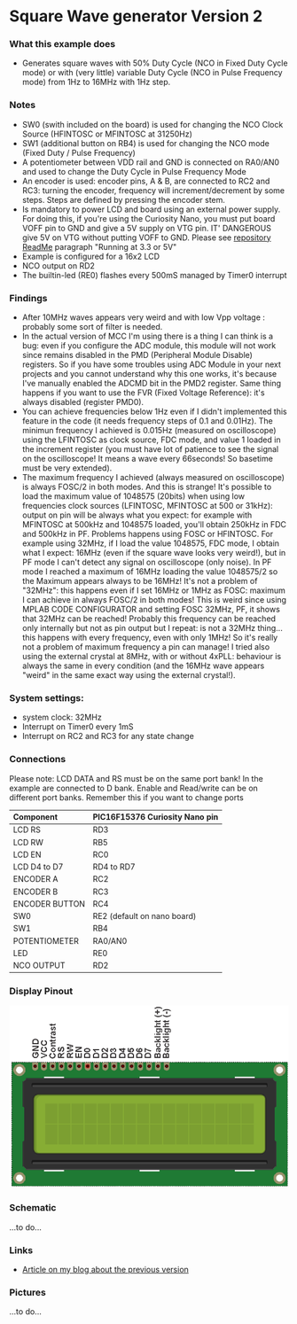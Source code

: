 # Square Wave generator Version 2

### What this example does
- Generates square waves with 50% Duty Cycle (NCO in Fixed Duty Cycle mode) or with (very little) variable Duty Cycle (NCO in Pulse Frequency mode) from 1Hz to 16MHz with 1Hz step.

### Notes
- SW0 (swith included on the board) is used for changing the NCO Clock Source (HFINTOSC or MFINTOSC at 31250Hz)
- SW1 (additional button on RB4) is used for changing the NCO mode (Fixed Duty / Pulse Frequency)
- A potentiometer between VDD rail and GND is connected on RA0/AN0 and used to change the Duty Cycle in Pulse Frequency Mode
- An encoder is used: encoder pins, A & B, are connected to RC2 and RC3: turning the encoder, frequency will increment/decrement by some steps. Steps are defined by pressing the encoder stem.
- Is mandatory to power LCD and board using an external power supply. For doing this, if you're using the Curiosity Nano, you must put board VOFF pin to GND and give a 5V supply on VTG pin. IT' DANGEROUS give 5V on VTG without putting VOFF to GND. Please see [repository ReadMe](https://github.com/Cyb3rn0id/Microchip_Curiosity_Nano_Examples#running-at-5-or-33v) paragraph "Running at 3.3 or 5V"
- Example is configured for a 16x2 LCD
- NCO output on RD2
- The builtin-led (RE0) flashes every 500mS managed by Timer0 interrupt

### Findings
- After 10MHz waves appears very weird and with low Vpp voltage : probably some sort of filter is needed.
- In the actual version of MCC I'm using there is a thing I can think is a bug: even if you configure the ADC module, this module will not work since remains disabled in the PMD (Peripheral Module Disable) registers. So if you have some troubles using ADC Module in your next projects and you cannot understand why this one works, it's because I've manually enabled the ADCMD bit in the PMD2 register. Same thing happens if you want to use the FVR (Fixed Voltage Reference): it's always disabled (register PMD0).
- You can achieve frequencies below 1Hz even if I didn't implemented this feature in the code (it needs frequency steps of 0.1 and 0.01Hz). The minimun frequency I achieved is 0.015Hz (measured on oscilloscope) using the LFINTOSC as clock source, FDC mode, and value 1 loaded in the increment register (you must have lot of patience to see the signal on the oscilloscope! It means a wave every 66seconds! So basetime must be very extended).
- The maximum frequency I achieved (always measured on oscilloscope) is always FOSC/2 in both modes. And this is strange! It's possible to load the maximum value of 1048575 (20bits) when using low frequencies clock sources (LFINTOSC, MFINTOSC at 500 or 31kHz): output on pin will be always what you expect: for example with MFINTOSC at 500kHz and 1048575 loaded, you'll obtain 250kHz in FDC and 500kHz in PF. Problems happens using FOSC or HFINTOSC. For example using 32MHz, if I load the value 1048575, FDC mode, I obtain what I expect: 16MHz (even if the square wave looks very weird!), but in PF mode I can't detect any signal on oscilloscope (only noise). In PF mode I reached a maximum of 16MHz loading the value 1048575/2 so the Maximum appears always to be 16MHz! It's not a problem of "32MHz": this happens even if I set 16MHz or 1MHz as FOSC: maximum I can achieve in always FOSC/2 in both modes! This is weird since using MPLAB CODE CONFIGURATOR and setting FOSC 32MHz, PF, it shows that 32MHz can be reached! Probably this frequency can be reached only internally but not as pin output but I repeat: is not a 32MHz thing... this happens with every frequency, even with only 1MHz! So it's really not a problem of maximum frequency a pin can manage! I tried also using the external crystal at 8MHz, with or without 4xPLL: behaviour is always the same in every condition (and the 16MHz wave appears "weird" in the same exact way using the external crystal!).

### System settings:
- system clock: 32MHz
- Interrupt on Timer0 every 1mS
- Interrupt on RC2 and RC3 for any state change

### Connections
Please note: LCD DATA and RS must be on the same port bank! In the example are connected to D bank. Enable and Read/write can be on different port banks. Remember this if you want to change ports

| Component    | PIC16F15376 Curiosity Nano pin |
|:-------------|:-------------------------------|
|LCD RS        |RD3                             |
|LCD RW        |RB5                             |
|LCD EN        |RC0                             |
|LCD D4 to D7  |RD4 to RD7                      |
|ENCODER A     |RC2                             |
|ENCODER B     |RC3                             |
|ENCODER BUTTON|RC4                             |
|SW0           |RE2 (default on nano board)     |
|SW1           |RB4                             |
|POTENTIOMETER |RA0/AN0                         |
|LED           |RE0                             |
|NCO OUTPUT    |RD2                             |

### Display Pinout
![LCD Pinout](../assets/LCD_HD44780_Pinout.png)

### Schematic
...to do...

### Links
- [Article on my blog about the previous version](https://www.settorezero.com/wordpress/un-generatore-di-onda-quadra-da-1hz-a-16mhz-con-un-microcontrollore-pic/)

### Pictures
...to do...
